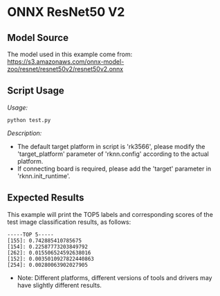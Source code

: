 # ONNX ResNet50 V2

## Model Source
The model used in this example come from:  
https://s3.amazonaws.com/onnx-model-zoo/resnet/resnet50v2/resnet50v2.onnx

## Script Usage
*Usage:*
```
python test.py
```
*Description:*
- The default target platform in script is 'rk3566', please modify the 'target_platform' parameter of 'rknn.config' according to the actual platform.
- If connecting board is required, please add the 'target' parameter in 'rknn.init_runtime'.

## Expected Results
This example will print the TOP5 labels and corresponding scores of the test image classification results, as follows:
```
-----TOP 5-----
[155]: 0.742885410785675
[154]: 0.22587773203849792
[262]: 0.015506524592638016
[152]: 0.0035010927822440863
[254]: 0.00280063902027905
```
- Note: Different platforms, different versions of tools and drivers may have slightly different results.
